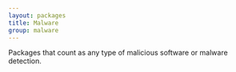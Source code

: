 ```yaml
---
layout: packages
title: Malware
group: malware
---
```


Packages that count as any type of malicious software or malware detection.
     